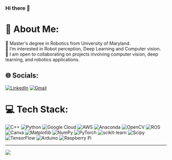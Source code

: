 ### Hi there 👋

# 💫 About Me:
🔭 Master's degree in Robotics from University of Maryland.<br>🌱 I’m interested in Robot perception, Deep Learning and Computer vision. <br>👯 I am open to collaborating on projects involving computer vision, deep learning, and robotics applications.


## 🌐 Socials:
[![LinkedIn](https://img.shields.io/badge/LinkedIn-%230077B5.svg?logo=linkedin&logoColor=white)](https://www.linkedin.com/in/ashutosh-reddy-atimyala/) 
[![Gmail](https://img.shields.io/badge/Gmail-%23D14836.svg?logo=gmail&logoColor=white)](mailto:ashutoshreddy.1510@gmail.com)

# 💻 Tech Stack:
![C++](https://img.shields.io/badge/c++-%2300599C.svg?style=for-the-badge&logo=c%2B%2B&logoColor=white) ![Python](https://img.shields.io/badge/python-3670A0?style=for-the-badge&logo=python&logoColor=ffdd54) ![Google Cloud](https://img.shields.io/badge/GoogleCloud-%234285F4.svg?style=for-the-badge&logo=google-cloud&logoColor=white) ![AWS](https://img.shields.io/badge/AWS-%23FF9900.svg?style=for-the-badge&logo=amazon-aws&logoColor=white) ![Anaconda](https://img.shields.io/badge/Anaconda-%2344A833.svg?style=for-the-badge&logo=anaconda&logoColor=white) ![OpenCV](https://img.shields.io/badge/opencv-%23white.svg?style=for-the-badge&logo=opencv&logoColor=white) ![ROS](https://img.shields.io/badge/ros-%230A0FF9.svg?style=for-the-badge&logo=ros&logoColor=white) ![Canva](https://img.shields.io/badge/Canva-%2300C4CC.svg?style=for-the-badge&logo=Canva&logoColor=white) ![Matplotlib](https://img.shields.io/badge/Matplotlib-%23ffffff.svg?style=for-the-badge&logo=Matplotlib&logoColor=black) ![NumPy](https://img.shields.io/badge/numpy-%23013243.svg?style=for-the-badge&logo=numpy&logoColor=white) ![PyTorch](https://img.shields.io/badge/PyTorch-%23EE4C2C.svg?style=for-the-badge&logo=PyTorch&logoColor=white) ![scikit-learn](https://img.shields.io/badge/scikit--learn-%23F7931E.svg?style=for-the-badge&logo=scikit-learn&logoColor=white) ![Scipy](https://img.shields.io/badge/SciPy-%230C55A5.svg?style=for-the-badge&logo=scipy&logoColor=%white) ![TensorFlow](https://img.shields.io/badge/TensorFlow-%23FF6F00.svg?style=for-the-badge&logo=TensorFlow&logoColor=white) ![Arduino](https://img.shields.io/badge/-Arduino-00979D?style=for-the-badge&logo=Arduino&logoColor=white) ![Raspberry Pi](https://img.shields.io/badge/-RaspberryPi-C51A4A?style=for-the-badge&logo=Raspberry-Pi)
<!--
# 📊 GitHub Stats:
![](https://github-readme-stats.vercel.app/api?username=Ashutosh1510&theme=gotham&hide_border=false&include_all_commits=true&count_private=true&show_icons=true)<br/>
![](https://github-readme-streak-stats.herokuapp.com/?user=Ashutosh1510&theme=gotham&hide_border=false&show_icons=true)<br/>
 ![](https://github-readme-stats.vercel.app/api/top-langs/?username=Ashutosh1510&theme=gotham&hide_border=false&include_all_commits=true&count_private=true&layout=compact&show_icons=true) -->

---
[![](https://visitcount.itsvg.in/api?id=Ashutosh1510&icon=2&color=1)](https://visitcount.itsvg.in)

<!-- Proudly created with GPRM ( https://gprm.itsvg.in ) -->
